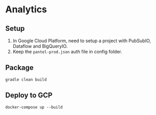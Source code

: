 # Analytics

## Setup

1. In Google Cloud Platform, need to setup a project with PubSubIO, Dataflow and BigQueryIO.
2. Keep the `pantel-prod.json` auth file in config folder.

## Package
 
    gradle clean build

## Deploy to GCP

    docker-compose up --build